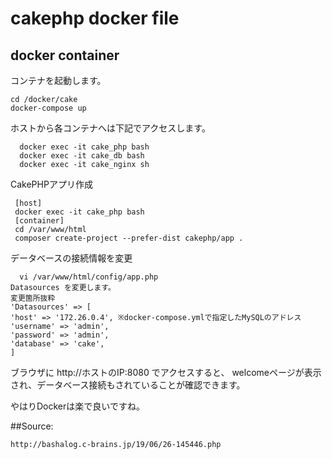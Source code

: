 # cakephp docker file
## docker container
コンテナを起動します。

    
    cd /docker/cake
    docker-compose up
    
   
ホストから各コンテナへは下記でアクセスします。

  ~~~
    docker exec -it cake_php bash
    docker exec -it cake_db bash
    docker exec -it cake_nginx sh
  ~~~
  
  CakePHPアプリ作成
  
   ~~~
    [host]
    docker exec -it cake_php bash
    [container]
    cd /var/www/html
    composer create-project --prefer-dist cakephp/app .
  ~~~
  データベースの接続情報を変更
  ~~~
    vi /var/www/html/config/app.php
  Datasources を変更します。
  変更箇所抜粋
  'Datasources' => [
  'host' => '172.26.0.4', ※docker-compose.ymlで指定したMySQLのアドレス
  'username' => 'admin',
  'password' => 'admin',
  'database' => 'cake',
  ]
  ~~~
  ブラウザに http://ホストのIP:8080 でアクセスすると、 welcomeページが表示され、データベース接続もされていることが確認できます。

やはりDockerは楽で良いですね。

##Source:
~~~
http://bashalog.c-brains.jp/19/06/26-145446.php
~~~
